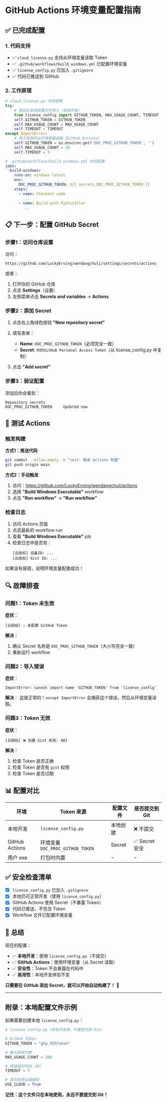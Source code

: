 # GitHub Actions 环境变量配置指南

## ✅ 已完成配置

### 1. 代码支持
- ✅ `cloud_license.py` 支持从环境变量读取 Token
- ✅ `.github/workflows/build_windows.yml` 已配置环境变量
- ✅ `license_config.py` 已加入 `.gitignore`
- ✅ 代码已推送到 GitHub

### 2. 工作原理

```python
# cloud_license.py 中的逻辑
try:
    # 尝试从本地配置文件导入（本地开发）
    from license_config import GITHUB_TOKEN, MAX_USAGE_COUNT, TIMEOUT
    self.GITHUB_TOKEN = GITHUB_TOKEN
    self.MAX_USAGE_COUNT = MAX_USAGE_COUNT
    self.TIMEOUT = TIMEOUT
except ImportError:
    # 导入失败时从环境变量读取（GitHub Actions）
    self.GITHUB_TOKEN = os.environ.get('DOC_PROC_GITHUB_TOKEN', '')
    self.MAX_USAGE_COUNT = 20
    self.TIMEOUT = 5
```

```yaml
# .github/workflows/build_windows.yml 中的配置
jobs:
  build-windows:
    runs-on: windows-latest
    env:
      DOC_PROC_GITHUB_TOKEN: ${{ secrets.DOC_PROC_GITHUB_TOKEN }}
    steps:
      - name: Checkout code
        ...
      - name: Build with PyInstaller
        ...
```

## 📋 下一步：配置 GitHub Secret

### 步骤1：访问仓库设置

访问：
```
https://github.com/LuckyErving/wendangchuli/settings/secrets/actions
```

或者：
1. 打开你的 GitHub 仓库
2. 点击 **Settings**（设置）
3. 左侧菜单点击 **Secrets and variables** → **Actions**

### 步骤2：添加 Secret

1. 点击右上角绿色按钮 **"New repository secret"**

2. 填写表单：
   - **Name**: `DOC_PROC_GITHUB_TOKEN`（必须完全一致）
   - **Secret**: `你的GitHub Personal Access Token`（从 license_config.py 中复制）

3. 点击 **"Add secret"**

### 步骤3：验证配置

添加后你会看到：
```
Repository secrets
DOC_PROC_GITHUB_TOKEN     Updated now
```

## 🧪 测试 Actions

### 触发构建

**方式1：推送代码**
```bash
git commit --allow-empty -m "test: 触发 Actions 构建"
git push origin main
```

**方式2：手动触发**
1. 访问：https://github.com/LuckyErving/wendangchuli/actions
2. 选择 **"Build Windows Executable"** workflow
3. 点击 **"Run workflow"** → **"Run workflow"**

### 检查日志

1. 访问 Actions 页面
2. 点击最新的 workflow run
3. 查看 **"Build Windows Executable"** job
4. 检查日志中是否有：
   ```
   [云授权] 设备ID: ...
   [云授权] Gist ID: ...
   ```

如果没有报错，说明环境变量配置成功！

## 🔍 故障排查

### 问题1：Token 未生效

**症状**：
```
[云授权] ⚠️ 未配置 GitHub Token
```

**解决**：
1. 确认 Secret 名称是 `DOC_PROC_GITHUB_TOKEN`（大小写完全一致）
2. 重新运行 workflow

### 问题2：导入错误

**症状**：
```
ImportError: cannot import name 'GITHUB_TOKEN' from 'license_config'
```

**解决**：
这是正常的！`except ImportError` 会捕获这个错误，然后从环境变量读取。

### 问题3：Token 无效

**症状**：
```
[云授权] ❌ 创建 Gist 失败: 401
```

**解决**：
1. 检查 Token 是否正确
2. 检查 Token 是否有 `gist` 权限
3. 检查 Token 是否过期

## 📊 配置对比

| 环境 | Token 来源 | 配置文件 | 是否提交到 Git |
|------|-----------|---------|--------------|
| 本地开发 | `license_config.py` | 本地创建 | ❌ 不提交 |
| GitHub Actions | 环境变量 `DOC_PROC_GITHUB_TOKEN` | Secret | ✅ Secret 安全 |
| 用户 exe | 打包时内置 | - | - |

## ✅ 安全检查清单

- [x] `license_config.py` 已加入 `.gitignore`
- [x] 本地仍可正常开发（使用 `license_config.py`）
- [x] GitHub Actions 使用 Secret（不暴露 Token）
- [x] 代码已推送，不包含 Token
- [x] Workflow 文件已配置环境变量

## 🎉 总结

现在的配置：
- ✅ **本地开发**：使用 `license_config.py`（不提交）
- ✅ **GitHub Actions**：使用环境变量（从 Secret 读取）
- ✅ **安全性**：Token 不会暴露在代码中
- ✅ **易用性**：本地开发体验不变

**只需要在 GitHub 添加 Secret，就可以开始自动构建了！** 🚀

---

## 附录：本地配置文件示例

如果需要创建本地 `license_config.py`：

```python
# license_config.py（本地开发用，不要提交到 Git）

# GitHub Token
GITHUB_TOKEN = "ghp_你的token"

# 最大使用次数
MAX_USAGE_COUNT = 200

# 网络超时时间（秒）
TIMEOUT = 5

# 是否启用云端授权
USE_CLOUD = True
```

**记住：这个文件只在本地使用，永远不要提交到 Git！**
